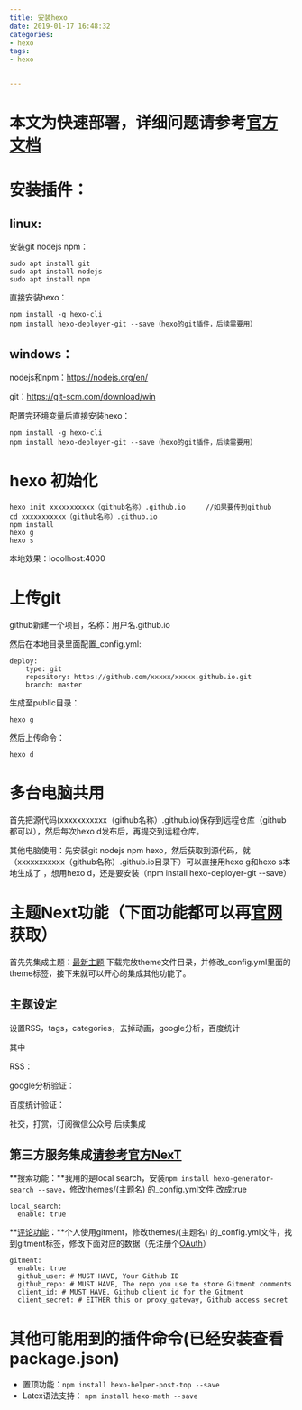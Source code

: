 ```yaml
---
title: 安装hexo
date: 2019-01-17 16:48:32
categories:
- hexo
tags: 
- hexo


---
```


# 本文为快速部署，详细问题请参考[官方文档](https://hexo.io/zh-cn/docs/)   

# 安装插件：

## linux: 

安装git nodejs npm：

```
sudo apt install git
sudo apt install nodejs
sudo apt install npm
```

直接安装hexo：

```
npm install -g hexo-cli
npm install hexo-deployer-git --save（hexo的git插件，后续需要用）
```

## windows：

nodejs和npm：https://nodejs.org/en/

git：https://git-scm.com/download/win

配置完环境变量后直接安装hexo：

```
npm install -g hexo-cli
npm install hexo-deployer-git --save（hexo的git插件，后续需要用）
```

# hexo 初始化

```
hexo init xxxxxxxxxxx（github名称）.github.io     //如果要传到github
cd xxxxxxxxxxx（github名称）.github.io
npm install
hexo g
hexo s 
```

本地效果：locolhost:4000

# 上传git

github新建一个项目，名称：用户名.github.io

然后在本地目录里面配置_config.yml:

```
deploy:
	type: git
	repository: https://github.com/xxxxx/xxxxx.github.io.git
	branch: master
```

生成至public目录： 

```
hexo g
```

然后上传命令：

```
hexo d   
```

# 多台电脑共用

首先把源代码(xxxxxxxxxxx（github名称）.github.io)保存到远程仓库（github都可以），然后每次hexo d发布后，再提交到远程仓库。

其他电脑使用：先安装git nodejs npm hexo，然后获取到源代码，就（xxxxxxxxxxx（github名称）.github.io目录下）可以直接用hexo g和hexo s本地生成了 ，想用hexo d，还是要安装（npm install hexo-deployer-git --save）

# 主题Next功能（下面功能都可以再[官网](https://theme-next.iissnan.com/)获取）

首先先集成主题：[最新主题](https://github.com/iissnan/hexo-theme-next) 下载完放theme文件目录，并修改_config.yml里面的theme标签，接下来就可以开心的集成其他功能了。

## 主题设定

设置RSS，tags，categories，去掉动画，google分析，百度统计

其中

RSS：

google分析验证：

百度统计验证：

社交，打赏，订阅微信公众号  后续集成

## 第三方服务集成[请参考官方NexT](http://theme-next.iissnan.com/third-party-services.html)

**搜索功能：**我用的是local search，安装`npm install hexo-generator-search --save`，修改themes/(主题名) 的_config.yml文件,改成true

``` local_search:
local_search:
  enable: true
```

**[评论功能](https://chad-it.github.io/2018/06/14/Hexo%E9%9B%86%E6%88%90Gitment%E8%AF%84%E8%AE%BA%E7%B3%BB%E7%BB%9F/)：**个人使用gitment，修改themes/(主题名) 的_config.yml文件，找到gitment标签，修改下面对应的数据（先注册个[OAuth](https://github.com/settings/applications/new)）

```
gitment:
  enable: true
  github_user: # MUST HAVE, Your Github ID
  github_repo: # MUST HAVE, The repo you use to store Gitment comments
  client_id: # MUST HAVE, Github client id for the Gitment
  client_secret: # EITHER this or proxy_gateway, Github access secret
```



# 其他可能用到的插件命令(已经安装查看package.json)

- 置顶功能：`npm install hexo-helper-post-top --save`
- Latex语法支持： `npm install hexo-math --save`